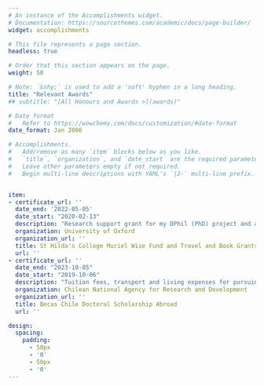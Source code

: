 ```yaml
---
# An instance of the Accomplishments widget.
# Documentation: https://sourcethemes.com/academic/docs/page-builder/
widget: accomplishments

# This file represents a page section.
headless: true

# Order that this section appears on the page.
weight: 50

# Note: `&shy;` is used to add a 'soft' hyphen in a long heading.
title: "Relevant Awards"
## subtitle: "[All Honours and Awards >](awards)"

# Date format
#   Refer to https://wowchemy.com/docs/customization/#date-format
date_format: Jan 2006

# Accomplishments.
#   Add/remove as many `item` blocks below as you like.
#   `title`, `organization`, and `date_start` are the required parameters.
#   Leave other parameters empty if not required.
#   Begin multi-line descriptions with YAML's `|2-` multi-line prefix.


item:
- certificate_url: ''
  date_end: '2022-05-05'
  date_start: "2020-02-13"
  description: "Research support grant for my DPhil (PhD) project and allowances for participation in conferences and purchase of books, £2,225. Oxford, United Kingdom."
  organization: University of Oxford
  organization_url: ''
  title: St Hilda's College Muriel Wise Fund and Travel and Book Grants
  url: ''
- certificate_url: ''
  date_end: "2023-10-05"
  date_start: "2019-10-06"
  description: "Tuition fees, transport and living expenses for pursuing a DPhil (PhD) at the University of Oxford (ANID/PFCHA/72200340), £160,000. Oxford, United Kingdom."
  organization: Chilean National Agency for Research and Development
  organization_url: ''
  title: Becas Chile Doctoral Scholarship Abroad
  url: ''

design:
  spacing:
    padding:
      - 50px
      - '0'
      - 50px
      - '0'
---
```

